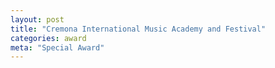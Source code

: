 ```yaml
---
layout: post
title: "Cremona International Music Academy and Festival"
categories: award
meta: "Special Award"
---
```

